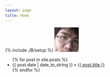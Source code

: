 ```yaml
---
layout: page
title: Home
---
```

{% include JB/setup %}
<img class='inset left' title='Shaofeng Niu' src='/images/me.png' alt='Photo of Me' />
<div class="section">
<ul class="posts">
  {% for post in site.posts %}
    <li><span>{{ post.date | date_to_string }}</span> &raquo; <a href="{{ BASE_PATH }}{{ post.url }}">{{ post.title }}</a></li>
  {% endfor %}
</ul>
</div>
